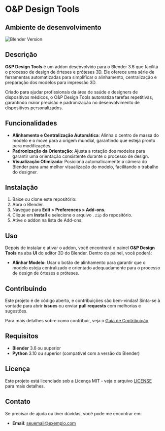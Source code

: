 # O&P Design Tools
## Ambiente de desenvolvimento

![Blender Version](https://img.shields.io/badge/Blender-3.6-blue)

## Descrição

**O&P Design Tools** é um addon desenvolvido para o Blender 3.6 que facilita o processo de design de órteses e próteses 3D. Ele oferece uma série de ferramentas automatizadas para simplificar o alinhamento, centralização e preparação dos modelos para impressão 3D.

Criado para ajudar profissionais da área de saúde e designers de dispositivos médicos, o O&P Design Tools automatiza tarefas repetitivas, garantindo maior precisão e padronização no desenvolvimento de dispositivos personalizados.

## Funcionalidades

- **Alinhamento e Centralização Automática**: Alinha o centro de massa do modelo e o move para a origem mundial, garantindo que esteja pronto para modificações.
- **Padronização da Orientação**: Ajusta a rotação dos modelos para garantir uma orientação consistente durante o processo de design.
- **Visualização Otimizada**: Posiciona automaticamente a câmera do Blender para uma melhor visualização do modelo, facilitando o trabalho do designer.

## Instalação

1. Baixe ou clone este repositório:
2. Abra o Blender.
3. Navegue para **Edit > Preferences > Add-ons**.
4. Clique em **Install** e selecione o arquivo `.zip` do repositório.
5. Ative o addon na lista de Add-ons.

## Uso

Depois de instalar e ativar o addon, você encontrará o painel **O&P Design Tools** na aba **UI** do editor 3D do Blender. Dentro do painel, você poderá:

- **Alinhar Modelo**: Usar o botão de alinhamento para garantir que o modelo esteja centralizado e orientado adequadamente para o processo de design de órteses e próteses.

## Contribuindo

Este projeto é de código aberto, e contribuições são bem-vindas! Sinta-se à vontade para abrir **issues** ou enviar **pull requests** com melhorias e sugestões.

Para mais detalhes sobre como contribuir, veja o [Guia de Contribuição](./contributing.md).

## Requisitos

- **Blender** 3.6 ou superior
- **Python** 3.10 ou superior (compatível com a versão do Blender)

## Licença

Este projeto está licenciado sob a Licença MIT - veja o arquivo [LICENSE](./LICENSE) para mais detalhes.

## Contato

Se precisar de ajuda ou tiver dúvidas, você pode me encontrar em:

- **Email**: seuemail@exemplo.com